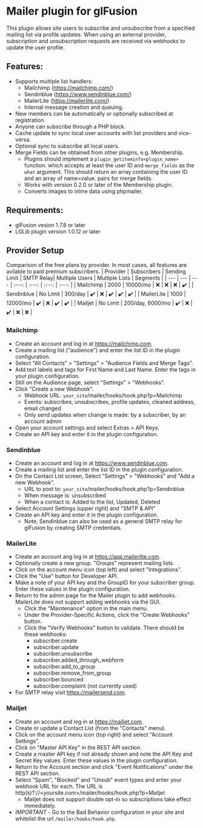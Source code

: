 # Mailer plugin for glFusion
This plugin allows site users to subscribe and unsubscribe from a specified
mailing list via profile updates. When using an external provider, subscription
and unsubscription requests are received via webhooks to update the user profile.


## Features:
  - Supports multiple list handlers:
    - Mailchimp (https://mailchimp.com/)
    - Sendinblue (https://www.sendinblue.com/)
    - MailerLite (https://mailerlite.com/)
    - Internal message creation and queuing.
- New members can be automatically or optionally subscribed at registration.
- Anyone can subscribe through a PHP block.
- Cache update to sync local user accounts with list providers and vice-versa.
- Optional sync to subscribe all local users.
- Merge Fields can be obtained from other plugins, e.g. Membership.
  - Plugins should implement a `plugin_getiteminfo<plugin_name>` function.
    which accepts at least the user ID and `merge_fields` as the `what` argument.
    This should return an array containing the user ID and an array of name=value.
    pairs for merge fields.
  - Works with version 0.2.0 or later of the Membership plugin.
  - Converts images to inline data using phpmailer.

## Requirements:
  - glFusion vesion 1.7.8 or later
  - LGLib plugin version 1.0.12 or later

## Provider Setup
Comparison of the free plans by provider. In most cases, all features are avilable
to paid premium subscribers.
| Provider | Subscribers | Sending Limit | SMTP Relay| Multiple Users | Multiple Lists | Segments |
| --- | --- | --- | :---: | :---: | :---: | :---: |
| Mailchimp | 2000 | 10000/mo | :x: | :x: | :x: | :heavy_check_mark: |
| Sendinblue | No Limit | 300/day | :heavy_check_mark: | :x: | :heavy_check_mark: | :heavy_check_mark: | :heavy_check_mark: |
| MailerLite | 1000 | 12000/mo | :heavy_check_mark: | :x: | :heavy_check_mark: | :heavy_check_mark: |
| Mailjet | No Limit | 200/day, 6000/mo | :heavy_check_mark: | :x: | :heavy_check_mark: | :x: | :x: |

### Mailchimp
  - Create an account and log in at https://mailchimp.com.
  - Create a mailing list ("audience") and enter the list ID in the plugin configuration.
  - Select "All Contacts" > "Settings" > "Audience Fields and Merge Tags".
  - Add text labels and tags for First Name and Last Name. Enter the tags
    in your plugin configuration.
  - Still on the Audience page, select "Settings" > "Webhooks".
  - Click "Create a new Webhook".
    - Webhook URL: `your_site`/mailer/hooks/hook.php?p=Mailchimp
    - Events: subscribes, unsubscribes, profile updates, cleaned address, email changed
    - Only send updates when change is made: by a subscriber, by an account admin
  - Open your account settings and select Extras > API Keys.
  - Create an API key and enter it in the plugin configuration.

### Sendinblue
  - Create an account and log in at https://www.sendinblue.com.
  - Create a mailing list and enter the list ID in the plugin configuration.
  - On the Contact List screen, Select "Settings" > "Webhooks" and "Add a new Webhook".
    - URL to post to: `your_site`/mailer/hooks/hook.php?p=Sendinblue
    - When message is: unsubscribed
    - When a contact is: Added to the list, Updated, Deleted
  - Select Account Settings (upper right) and "SMTP & API"
  - Create an API key and enter it in the plugin configuration.
    - Note, Sendinblue can also be used as a general SMTP relay for glFusion
      by creating SMTP credentials.

### MailerLite
  - Create an account ang log in at https://app.mailerlite.com.
  - Optionally create a new group. "Groups" represent mailing lists.
  - Click on the account menu icon (top left) and select "Integrations".
  - Click the "Use" button for Developer API.
  - Make a note of your API key and the GroupID for your subscriber group.
    Enter these values in the plugin configuration.
  - Return to the admin page for the Mailer plugin to add webhooks.
    MailerLite does not support adding webhooks via the GUI.
    - Click the "Maintenance" option in the main menu.
    - Under the Provider-Specific Actions, click the "Create Webhooks" button.
    - Click the "Verify Webhooks" button to validate. There should be these webhooks:
      - subscriber.create
      - subscriber.update
      - subscriber.unsubscribe
      - subscriber.added_through_webform
      - subscriber.add_to_group
      - subscriber.remove_from_group
      - subscriber.bounced
      - subscriber.complaint (not currently used)
  - For SMTP relay visit https://mailersend.com.

### Mailjet
  - Create an account and log in at https://mailjet.com.
  - Create or update a Contact List (from the "Contacts" menu).
  - Click on the account menu icon (top right) and select "Account Settings".
  - Click on "Master API Key" in the REST API section.
  - Create a master API key if not already shown and note the API Key and Secret Key values.
    Enter these values in the plugin configuration.
  - Return to the Account section and click "Event Notifications" under the REST API section.
  - Select "Spam", "Blocked" and "Unsub" event types and enter your webhook URL for each.
    The URL is http(s)?://<yoursite.com>/mailer/hooks/hook.php?p=Mailjet
    - Mailjet does not support double opt-in so subscriptions take effect immediately.
  - *IMPORTANT* - Go to the Bad Behavior configuration in your site and whitelist the url
    `/mailer/hooks/hook.php`.
